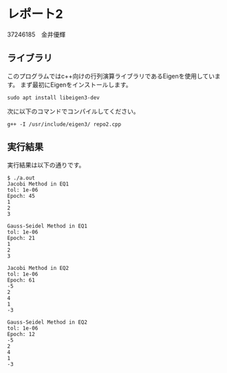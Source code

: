 # レポート2
37246185　金井優輝
## ライブラリ
このプログラムではc++向けの行列演算ライブラリであるEigenを使用しています。
まず最初にEigenをインストールします。
```
sudo apt install libeigen3-dev
```

次に以下のコマンドでコンパイルしてください。
```
g++ -I /usr/include/eigen3/ repo2.cpp
```

## 実行結果
実行結果は以下の通りです。
```
$ ./a.out
Jacobi Method in EQ1
tol: 1e-06
Epoch: 45
1
2
3

Gauss-Seidel Method in EQ1
tol: 1e-06
Epoch: 21
1
2
3

Jacobi Method in EQ2
tol: 1e-06
Epoch: 61
-5
2
4
1
-3

Gauss-Seidel Method in EQ2
tol: 1e-06
Epoch: 12
-5
2
4
1
-3
```
